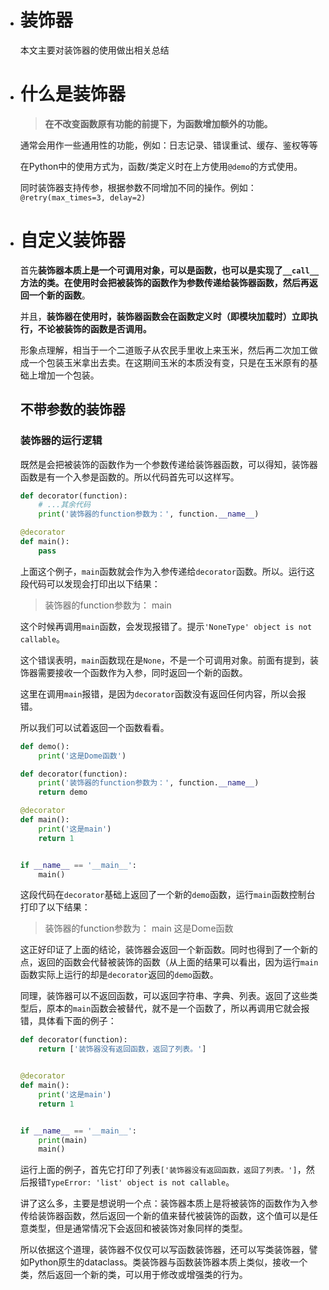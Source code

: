 - # 装饰器 
    本文主要对装饰器的使用做出相关总结

- # 什么是装饰器
    > **在不改变函数原有功能的前提下，为函数增加额外的功能。**  

    通常会用作一些通用性的功能，例如：日志记录、错误重试、缓存、鉴权等等

    在Python中的使用方式为，函数/类定义时在上方使用`@demo`的方式使用。

    同时装饰器支持传参，根据参数不同增加不同的操作。例如：`@retry(max_times=3, delay=2)`

- # 自定义装饰器

    首先**装饰器本质上是一个可调用对象，可以是函数，也可以是实现了`__call__`方法的类。在使用时会把被装饰的函数作为参数传递给装饰器函数，然后再返回一个新的函数**。  
    
    并且，**装饰器在使用时，装饰器函数会在函数定义时（即模块加载时）立即执行，不论被装饰的函数是否调用。**  

    形象点理解，相当于一个二道贩子从农民手里收上来玉米，然后再二次加工做成一个包装玉米拿出去卖。在这期间玉米的本质没有变，只是在玉米原有的基础上增加一个包装。

    ## 不带参数的装饰器

    ### 装饰器的运行逻辑
    
    既然是会把被装饰的函数作为一个参数传递给装饰器函数，可以得知，装饰器函数是有一个入参是函数的。所以代码首先可以这样写。

    ```python
    def decorator(function):
        # ...其余代码
        print('装饰器的function参数为：', function.__name__)
    
    @decorator
    def main():
        pass
    ```
    上面这个例子，`main`函数就会作为入参传递给`decorator`函数。所以。运行这段代码可以发现会打印出以下结果：

    > 装饰器的function参数为： main
    
    这个时候再调用`main`函数，会发现报错了。提示`'NoneType' object is not callable`。

    这个错误表明，`main`函数现在是`None`，不是一个可调用对象。前面有提到，装饰器需要接收一个函数作为入参，同时返回一个新的函数。

    这里在调用`main`报错，是因为`decorator`函数没有返回任何内容，所以会报错。

    所以我们可以试着返回一个函数看看。

    ```python
    def demo():
        print('这是Dome函数')

    def decorator(function):
        print('装饰器的function参数为：', function.__name__)
        return demo

    @decorator
    def main():
        print('这是main')
        return 1


    if __name__ == '__main__':
        main()
    ```
  
    这段代码在`decorator`基础上返回了一个新的`demo`函数，运行`main`函数控制台打印了以下结果： 
    > 装饰器的function参数为： main 
    这是Dome函数

    这正好印证了上面的结论，装饰器会返回一个新函数。同时也得到了一个新的点，返回的函数会代替被装饰的函数（从上面的结果可以看出，因为运行`main`函数实际上运行的却是`decorator`返回的`demo`函数。

    同理，装饰器可以不返回函数，可以返回字符串、字典、列表。返回了这些类型后，原本的`main`函数会被替代，就不是一个函数了，所以再调用它就会报错，具体看下面的例子：

    ```python
    def decorator(function):
        return ['装饰器没有返回函数，返回了列表。']


    @decorator
    def main():
        print('这是main')
        return 1


    if __name__ == '__main__':
        print(main)
        main()
    ```
    运行上面的例子，首先它打印了列表`['装饰器没有返回函数，返回了列表。']`，然后报错`TypeError: 'list' object is not callable`。

    讲了这么多，主要是想说明一个点：装饰器本质上是将被装饰的函数作为入参传给装饰器函数，然后返回一个新的值来替代被装饰的函数，这个值可以是任意类型，但是通常情况下会返回和被装饰对象同样的类型。  

    所以依据这个道理，装饰器不仅仅可以写函数装饰器，还可以写类装饰器，譬如Python原生的dataclass。类装饰器与函数装饰器本质上类似，接收一个类，然后返回一个新的类，可以用于修改或增强类的行为。
    